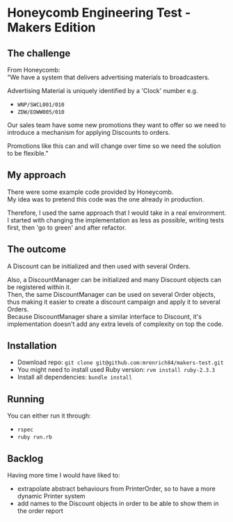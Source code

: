 # Honeycomb Engineering Test - Makers Edition

## The challenge
From Honeycomb:  
"We have a system that delivers advertising materials to broadcasters.

Advertising Material is uniquely identified by a 'Clock' number e.g.

* `WNP/SWCL001/010`
* `ZDW/EOWW005/010`

Our sales team have some new promotions they want to offer so
we need to introduce a mechanism for applying Discounts to orders.

Promotions like this can and will change over time so we need the solution to be flexible."

## My approach
There were some example code provided by Honeycomb.  
My idea was to pretend this code was the one already in production.  

Therefore, I used the same approach that I would take in a real environment.  
I started with changing the implementation as less as possible, writing tests first, then 'go to green' and after refactor.

## The outcome
A Discount can be initialized and then used with several Orders.

Also, a DiscountManager can be initialized and many Discount objects can be registered within it.  
Then, the same DiscountManager can be used on several Order objects, thus making it easier to create a discount campaign and apply it to several Orders.  
Because DiscountManager share a similar interface to Discount, it's implementation doesn't add any extra levels of complexity on top the code.    

## Installation

- Download repo: `git clone git@github.com:mrenrich84/makers-test.git`
- You might need to install used Ruby version: `rvm install ruby-2.3.3`
- Install all dependencies: `bundle install`

## Running
You can either run it through:
- `rspec`
- `ruby run.rb`

## Backlog
Having more time I would have liked to:
- extrapolate abstract behaviours from PrinterOrder, so to have a more dynamic Printer system
- add names to the Discount objects in order to be able to show them in the order report
